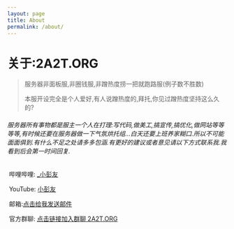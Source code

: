 ```yaml
---
layout: page
title: About
permalink: /about/
---
```


# 关于:2A2T.ORG

> 服务器非面板服,非圈钱服,非蹭热度捞一把就跑路服(例子数不胜数)
>
> 本服开设完全是个人爱好,有人说蹭热度的,拜托,你见过蹭热度坚持这么久的?

###### 服务器所有事物都是服主一个人在打理:写代码,做美工,搞宣传,搞优化,做网站等等等等,有时候还要在服务器做一下气氛烘托组...白天还要上班养家糊口.所以不可能面面俱到.有什么不足之处请多多包涵.有更好的建议或者意见请以下方式联系我.我看到后会第一时间回复.

​                     哔哩哔哩: [_小彭友](https://space.bilibili.com/372720300)

​                     YouTube: [小彭友](https://www.youtube.com/channel/UCbYuJiAS8jjJNYcL-eppfLg)

​           		  邮箱:[点击给我发送邮件](mailto:tiaozai@vip.qq.com)

​					 官方群聊: [点击链接加入群聊 2A2T.ORG](https://jq.qq.com/?_wv=1027&k=25LH5UyT)

